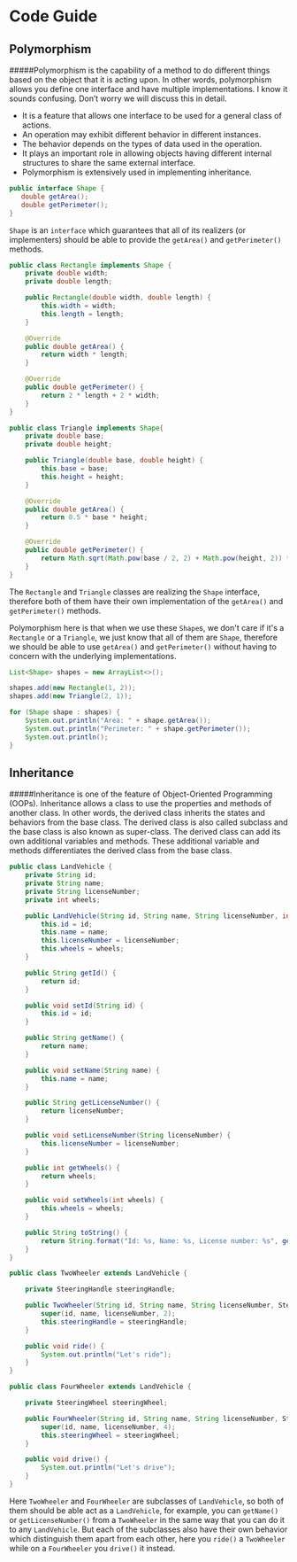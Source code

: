 # Code Guide

## Polymorphism
#####Polymorphism is the capability of a method to do different things based on the object that it is acting upon. In other words, polymorphism allows you define one interface and have multiple implementations. I know it sounds confusing. Don’t worry we will discuss this in detail.

- It is a  feature that allows one interface to be used for a general class of  actions.
- An operation may exhibit different behavior in different instances.
- The behavior depends on the types of data used in the operation.
- It plays an important role in allowing objects having different internal structures to share the same external interface.
- Polymorphism is extensively used in implementing inheritance.
```Java
public interface Shape {
   double getArea();
   double getPerimeter();
}
```

`Shape` is an `interface` which guarantees that all of its realizers (or implementers) should be able to provide the `getArea()` and `getPerimeter()` methods.

```Java
public class Rectangle implements Shape {
    private double width;
    private double length;

    public Rectangle(double width, double length) {
        this.width = width;
        this.length = length;
    }

    @Override
    public double getArea() {
        return width * length;
    }

    @Override
    public double getPerimeter() {
        return 2 * length + 2 * width;
    }
}
```

```Java
public class Triangle implements Shape{
    private double base;
    private double height;

    public Triangle(double base, double height) {
        this.base = base;
        this.height = height;
    }

    @Override
    public double getArea() {
        return 0.5 * base * height;
    }

    @Override
    public double getPerimeter() {
        return Math.sqrt(Math.pow(base / 2, 2) + Math.pow(height, 2)) * 2 + base;
    }
}
```

The `Rectangle` and `Triangle` classes are realizing the `Shape` interface, therefore both of them have their own implementation of the `getArea()` and `getPerimeter()` methods.

Polymorphism here is that when we use these `Shape`s, we don't care if it's a `Rectangle` or a `Triangle`, we just know that all of them are `Shape`, therefore we should be able to use `getArea()` and `getPerimeter()` without having to concern with the underlying implementations.
```Java
List<Shape> shapes = new ArrayList<>();

shapes.add(new Rectangle(1, 2));
shapes.add(new Triangle(2, 1));

for (Shape shape : shapes) {
    System.out.println("Area: " + shape.getArea());
    System.out.println("Perimeter: " + shape.getPerimeter());
    System.out.println();
}
```

## Inheritance
#####Inheritance is one of the feature of Object-Oriented Programming (OOPs). Inheritance allows a class to use the properties and methods of another class. In other words, the derived class inherits the states and behaviors from the base class. The derived class is also called subclass and the base class is also known as super-class. The derived class can add its own additional variables and methods. These additional variable and methods differentiates the derived class from the base class.
```Java
public class LandVehicle {
    private String id;
    private String name;
    private String licenseNumber;
    private int wheels;

    public LandVehicle(String id, String name, String licenseNumber, int wheels) {
        this.id = id;
        this.name = name;
        this.licenseNumber = licenseNumber;
        this.wheels = wheels;
    }

    public String getId() {
        return id;
    }

    public void setId(String id) {
        this.id = id;
    }

    public String getName() {
        return name;
    }

    public void setName(String name) {
        this.name = name;
    }

    public String getLicenseNumber() {
        return licenseNumber;
    }

    public void setLicenseNumber(String licenseNumber) {
        this.licenseNumber = licenseNumber;
    }

    public int getWheels() {
        return wheels;
    }

    public void setWheels(int wheels) {
        this.wheels = wheels;
    }

    public String toString() {
        return String.format("Id: %s, Name: %s, License number: %s", getId(), getName(), getLicenseNumber());
    }
}
```
```Java
public class TwoWheeler extends LandVehicle {

    private SteeringHandle steeringHandle;

    public TwoWheeler(String id, String name, String licenseNumber, SteeringHandle steeringHandle) {
        super(id, name, licenseNumber, 2);
        this.steeringHandle = steeringHandle;
    }

    public void ride() {
        System.out.println("Let's ride");
    }
}
```

```Java
public class FourWheeler extends LandVehicle {

    private SteeringWheel steeringWheel;

    public FourWheeler(String id, String name, String licenseNumber, SteeringWheel steeringWheel) {
        super(id, name, licenseNumber, 4);
        this.steeringWheel = steeringWheel;
    }

    public void drive() {
        System.out.println("Let's drive");
    }
}
```

Here `TwoWheeler` and `FourWheeler` are subclasses of `LandVehicle`, so both of them should be able act as a `LandVehicle`, for example, you can `getName()` or `getLicenseNumber()` from a `TwoWheeler` in the same way that you can do it to any `LandVehicle`. But each of the subclasses also have their own behavior which distinguish them apart from each other, here you `ride()` a `TwoWheeler` while on a `FourWheeler` you `drive()` it instead.